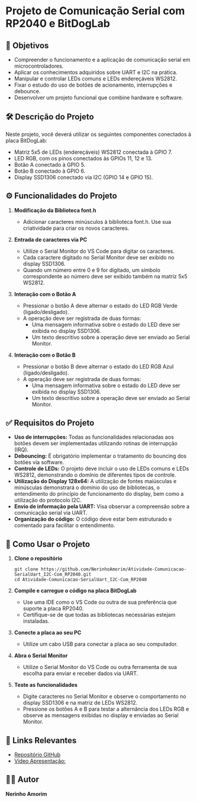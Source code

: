 
# Projeto de Comunicação Serial com RP2040 e BitDogLab

## 🎯 Objetivos

- Compreender o funcionamento e a aplicação de comunicação serial em microcontroladores.
- Aplicar os conhecimentos adquiridos sobre UART e I2C na prática.
- Manipular e controlar LEDs comuns e LEDs endereçáveis WS2812.
- Fixar o estudo do uso de botões de acionamento, interrupções e debounce.
- Desenvolver um projeto funcional que combine hardware e software.

## 🛠️ Descrição do Projeto

Neste projeto, você deverá utilizar os seguintes componentes conectados à placa BitDogLab:

- Matriz 5x5 de LEDs (endereçáveis) WS2812 conectada à GPIO 7.
- LED RGB, com os pinos conectados às GPIOs 11, 12 e 13.
- Botão A conectado à GPIO 5.
- Botão B conectado à GPIO 6.
- Display SSD1306 conectado via I2C (GPIO 14 e GPIO 15).

## ⚙️ Funcionalidades do Projeto

1. **Modificação da Biblioteca font.h**
   - Adicionar caracteres minúsculos à biblioteca font.h. Use sua criatividade para criar os novos caracteres.

2. **Entrada de caracteres via PC**
   - Utilize o Serial Monitor do VS Code para digitar os caracteres.
   - Cada caractere digitado no Serial Monitor deve ser exibido no display SSD1306.
   - Quando um número entre 0 e 9 for digitado, um símbolo correspondente ao número deve ser exibido também na matriz 5x5 WS2812.

3. **Interação com o Botão A**
   - Pressionar o botão A deve alternar o estado do LED RGB Verde (ligado/desligado).
   - A operação deve ser registrada de duas formas:
     - Uma mensagem informativa sobre o estado do LED deve ser exibida no display SSD1306.
     - Um texto descritivo sobre a operação deve ser enviado ao Serial Monitor.

4. **Interação com o Botão B**
   - Pressionar o botão B deve alternar o estado do LED RGB Azul (ligado/desligado).
   - A operação deve ser registrada de duas formas:
     - Uma mensagem informativa sobre o estado do LED deve ser exibida no display SSD1306.
     - Um texto descritivo sobre a operação deve ser enviado ao Serial Monitor.

## ✅ Requisitos do Projeto

- **Uso de interrupções:** Todas as funcionalidades relacionadas aos botões devem ser implementadas utilizando rotinas de interrupção (IRQ).
- **Debouncing:** É obrigatório implementar o tratamento do bouncing dos botões via software.
- **Controle de LEDs:** O projeto deve incluir o uso de LEDs comuns e LEDs WS2812, demonstrando o domínio de diferentes tipos de controle.
- **Utilização do Display 128x64:** A utilização de fontes maiúsculas e minúsculas demonstrará o domínio do uso de bibliotecas, o entendimento do princípio de funcionamento do display, bem como a utilização do protocolo I2C.
- **Envio de informação pela UART:** Visa observar a compreensão sobre a comunicação serial via UART.
- **Organização do código:** O código deve estar bem estruturado e comentado para facilitar o entendimento.

## 🚀 Como Usar o Projeto

1. **Clone o repositório**
   ```
   git clone https://github.com/NerinhoAmorim/Atividade-Comunicacao-SerialUart_I2C-Com_RP2040.git
   cd Atividade-Comunicacao-SerialUart_I2C-Com_RP2040
   ```

2. **Compile e carregue o código na placa BitDogLab**
   - Use uma IDE como o VS Code ou outra de sua preferência que suporte a placa RP2040.
   - Certifique-se de que todas as bibliotecas necessárias estejam instaladas.

3. **Conecte a placa ao seu PC**
   - Utilize um cabo USB para conectar a placa ao seu computador.

4. **Abra o Serial Monitor**
   - Utilize o Serial Monitor do VS Code ou outra ferramenta de sua escolha para enviar e receber dados via UART.

5. **Teste as funcionalidades**
   - Digite caracteres no Serial Monitor e observe o comportamento no display SSD1306 e na matriz de LEDs WS2812.
   - Pressione os botões A e B para testar a alternância dos LEDs RGB e observe as mensagens exibidas no display e enviadas ao Serial Monitor.



## 🔗 Links Relevantes
- [Repositório GitHub](https://github.com/NerinhoAmorim/Atividade-Comunicacao-SerialUart_I2C-Com_RP2040.git)
- [Vídeo Apresentação:](https://vimeo.com/1054789934?share=copy)

## 👨‍💻 Autor
**Nerinho Amorim**
